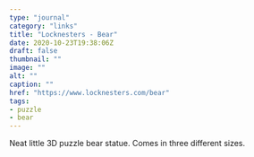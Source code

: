 ```yaml
---
type: "journal"
category: "links"
title: "Locknesters - Bear"
date: 2020-10-23T19:38:06Z
draft: false
thumbnail: ""
image: ""
alt: ""
caption: ""
href: "https://www.locknesters.com/bear"
tags:
- puzzle
- bear
---
```


Neat little 3D puzzle bear statue. Comes in three different sizes.
